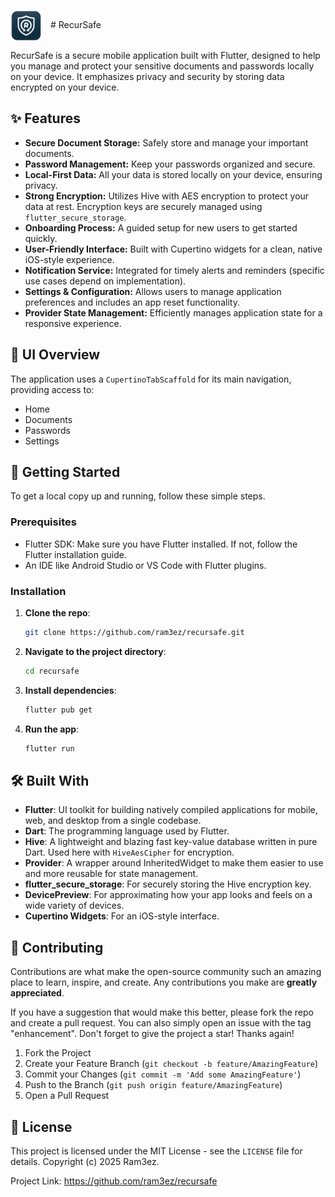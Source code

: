 <img src="assets/icon.png" alt="RecurSafe App Icon" width="50" style="vertical-align: middle; margin-right: 10px;" /> # RecurSafe

RecurSafe is a secure mobile application built with Flutter, designed to help you manage and protect your sensitive documents and passwords locally on your device. It emphasizes privacy and security by storing data encrypted on your device.

## ✨ Features

- **Secure Document Storage:** Safely store and manage your important documents.
- **Password Management:** Keep your passwords organized and secure.
- **Local-First Data:** All your data is stored locally on your device, ensuring privacy.
- **Strong Encryption:** Utilizes Hive with AES encryption to protect your data at rest. Encryption keys are securely managed using `flutter_secure_storage`.
- **Onboarding Process:** A guided setup for new users to get started quickly.
- **User-Friendly Interface:** Built with Cupertino widgets for a clean, native iOS-style experience.
- **Notification Service:** Integrated for timely alerts and reminders (specific use cases depend on implementation).
- **Settings & Configuration:** Allows users to manage application preferences and includes an app reset functionality.
- **Provider State Management:** Efficiently manages application state for a responsive experience.

## 📱 UI Overview

The application uses a `CupertinoTabScaffold` for its main navigation, providing access to:

- Home
- Documents
- Passwords
- Settings

## 🚀 Getting Started

To get a local copy up and running, follow these simple steps.

### Prerequisites

- Flutter SDK: Make sure you have Flutter installed. If not, follow the Flutter installation guide.
- An IDE like Android Studio or VS Code with Flutter plugins.

### Installation

1.  **Clone the repo**:
    ```bash
    git clone https://github.com/ram3ez/recursafe.git
    ```
2.  **Navigate to the project directory**:
    ```bash
    cd recursafe
    ```
3.  **Install dependencies**:
    ```bash
    flutter pub get
    ```
4.  **Run the app**:
    ```bash
    flutter run
    ```

## 🛠️ Built With

- **Flutter**: UI toolkit for building natively compiled applications for mobile, web, and desktop from a single codebase.
- **Dart**: The programming language used by Flutter.
- **Hive**: A lightweight and blazing fast key-value database written in pure Dart. Used here with `HiveAesCipher` for encryption.
- **Provider**: A wrapper around InheritedWidget to make them easier to use and more reusable for state management.
- **flutter_secure_storage**: For securely storing the Hive encryption key.
- **DevicePreview**: For approximating how your app looks and feels on a wide variety of devices.
- **Cupertino Widgets**: For an iOS-style interface.

## 🤝 Contributing

Contributions are what make the open-source community such an amazing place to learn, inspire, and create. Any contributions you make are **greatly appreciated**.

If you have a suggestion that would make this better, please fork the repo and create a pull request. You can also simply open an issue with the tag "enhancement".
Don't forget to give the project a star! Thanks again!

1.  Fork the Project
2.  Create your Feature Branch (`git checkout -b feature/AmazingFeature`)
3.  Commit your Changes (`git commit -m 'Add some AmazingFeature'`)
4.  Push to the Branch (`git push origin feature/AmazingFeature`)
5.  Open a Pull Request

## 📄 License

This project is licensed under the MIT License - see the `LICENSE` file for details.
Copyright (c) 2025 Ram3ez.

Project Link: https://github.com/ram3ez/recursafe
